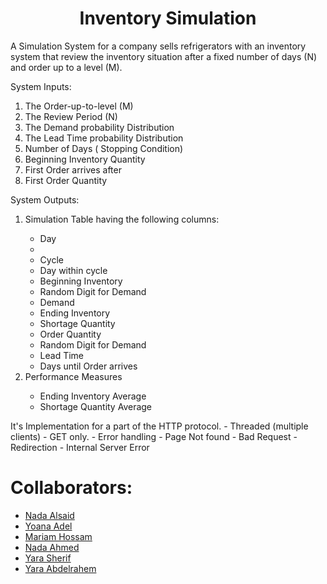 <h1 align = "center">Inventory Simulation</h1>
 A Simulation System for a company sells refrigerators with an inventory system that review the inventory situation after a fixed number of days (N) and order up to a level (M).

System Inputs:
<ol start = "1">
<li >The Order-up-to-level (M)</li >
<li >The Review Period (N)</li >
<li >The Demand probability Distribution</li >
<li >The Lead Time probability Distribution</li >
<li >Number of Days ( Stopping Condition)</li >
<li >Beginning Inventory Quantity</li >
<li >First Order arrives after</li >
<li >First Order Quantity</li ></ol>

System Outputs:
<ol start = "1">
 <li >Simulation Table having the following columns:</li>
<ul >
<li > Day<li >
<li >Cycle</li >
<li >Day within cycle</li >
<li >Beginning Inventory</li >
<li >Random Digit for Demand</li >
<li >Demand</li >
<li >Ending Inventory</li >
<li >Shortage Quantity</li >
<li >Order Quantity</li >
<li >Random Digit for Demand</li >
<li >Lead Time</li >
<li >Days until Order arrives</li >
</ul >

<li>Performance Measures</li>
<ul>
<li >Ending Inventory Average </li>
<li >Shortage Quantity Average </li>
 </ul>
</ol>
It's Implementation for a part of the HTTP protocol.
- Threaded (multiple clients)
- GET only.
- Error handling
  - Page Not found
  - Bad Request
  - Redirection
  - Internal Server Error

# Collaborators:
- <a href="https://github.com/NadaAlsaid">Nada Alsaid</a><br>
- <a href="https://github.com/anna-adel">Yoana Adel</a><br>
- <a href="https://github.com/maHossam9">Mariam Hossam</a><br>
- <a href="https://github.com/NadaShehata">Nada Ahmed</a><br>
- <a href="https://github.com/YaraSherif">Yara Sherif</a><br>
- <a href="https://github.com/Yara-Abdelrahem">Yara Abdelrahem</a>
